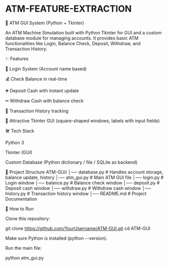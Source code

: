# ATM-FEATURE-EXTRACTION
🏦 ATM GUI System (Python + Tkinter)

An ATM Machine Simulation built with Python Tkinter for GUI and a custom database module for managing accounts.
It provides basic ATM functionalities like Login, Balance Check, Deposit, Withdraw, and Transaction History.

✨ Features

🔐 Login System (Account name based)

💰 Check Balance in real-time

➕ Deposit Cash with instant update

➖ Withdraw Cash with balance check

📜 Transaction History tracking

🎨 Attractive Tkinter GUI (square-shaped windows, labels with input fields)

🛠️ Tech Stack

Python 3

Tkinter (GUI)

Custom Database (Python dictionary / file / SQLite as backend)

📂 Project Structure
ATM-GUI/
│── database.py       # Handles account storage, balance update, history
│── atm_gui.py        # Main ATM GUI file
│── login.py          # Login window
│── balance.py        # Balance check window
│── deposit.py        # Deposit cash window
│── withdraw.py       # Withdraw cash window
│── history.py        # Transaction history window
│── README.md         # Project Documentation

🚀 How to Run

Clone this repository:

git clone https://github.com/YourUsername/ATM-GUI.git
cd ATM-GUI


Make sure Python is installed (python --version).

Run the main file:

python atm_gui.py
